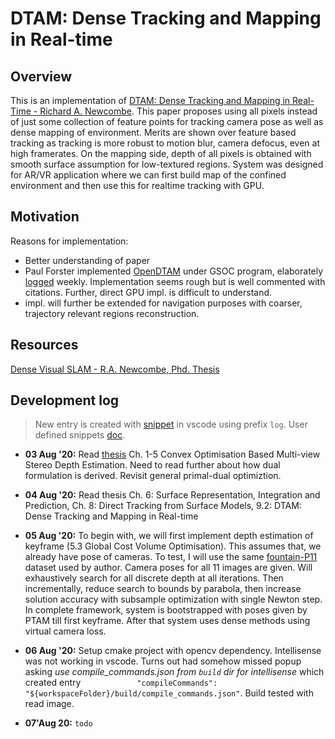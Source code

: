 # DTAM: Dense Tracking and Mapping in Real-time
## Overview
This is an implementation of [DTAM: Dense Tracking and Mapping in Real-Time - Richard A. Newcombe](http://ugweb.cs.ualberta.ca/~vis/courses/CompVis/readings/3DReconstruction/dtam.pdf). This paper proposes using all pixels instead of just some collection of feature points for tracking camera pose as well as dense mapping of environment. Merits are shown over feature based tracking as tracking is more robust to motion blur, camera defocus, even at high framerates. On the mapping side, depth of all pixels is obtained with smooth surface assumption for low-textured regions. System was designed for AR/VR application where we can first build map of the confined environment and then use this for realtime tracking with GPU.
## Motivation
Reasons for implementation:
- Better understanding of paper
- Paul Forster implemented [OpenDTAM](https://github.com/anuranbaka/OpenDTAM) under GSOC program, elaborately [logged](https://sites.google.com/a/opencv.org/opencv/gsoc-2014-project-notes#DTAM) weekly. Implementation seems rough but is well commented with citations. Further, direct GPU impl. is difficult to understand.
- impl. will further be extended for navigation purposes with coarser, trajectory relevant regions reconstruction.
## Resources
[Dense Visual SLAM - R.A. Newcombe, Phd. Thesis](https://www.doc.ic.ac.uk/~ajd/Publications/newcombe_phd2012.pdf)<span id="newcombe-thesis"></span>

## Development log
> New entry is created with [snippet](.vscode/snippets/markdown.json) in vscode using prefix `log`. User defined snippets [doc](https://code.visualstudio.com/docs/editor/userdefinedsnippets).

- **03 Aug '20:**
Read [thesis](#newcombe-thesis) Ch. 1-5 Convex Optimisation Based Multi-view Stereo Depth Estimation. Need to read further about how dual formulation is derived. Revisit general primal-dual optimiztion.

- **04 Aug '20:**
Read thesis 
Ch. 6: Surface Representation, Integration and Prediction, Ch. 8: Direct Tracking from Surface Models, 9.2: DTAM: Dense Tracking and Mapping in Real-time

- **05 Aug '20:**
To begin with, we will first implement depth estimation of keyframe (5.3 Global Cost Volume Optimisation). This assumes that, we already have pose of cameras. To test, I will use the same [fountain-P11](https://github.com/openMVG/SfM_quality_evaluation/tree/master/Benchmarking_Camera_Calibration_2008/fountain-P11) dataset used by author. Camera poses for all 11 images are given. Will exhaustively search for all discrete depth at all iterations. Then incrementally, reduce search to bounds by parabola, then increase solution accuracy with subsample optimization with single Newton step. In complete framework, system is bootstrapped with poses given by PTAM till first keyframe. After that system uses dense methods using virtual camera loss.

- **06 Aug '20:**
Setup cmake project with opencv dependency. Intellisense was not working in vscode. Turns out had somehow missed popup asking *use compile_commands.json from `build` dir for intellisense* which created entry `            "compileCommands": "${workspaceFolder}/build/compile_commands.json"`. Build tested with read image. 

- **07'Aug 20:**
`todo`
